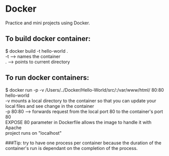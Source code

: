 # Docker
Practice and mini projects using Docker.

## To build docker container:
  $ docker build -t hello-world .  
-t --> names the container  
. --> points to current directory  

## To run docker containers:
  $ docker run -p -v /Users/../Docker/Hello-World/src/:/var/www/html/ 80:80 hello-world  
-v mounts a local directory to the container so that you can update your local files and see change in the container  
-p 80:80 --> forwards request from the local port 80 to the container's port 80  
EXPOSE 80 parameter in Dockerfile allows the image to handle it with Apache  
project runs on "localhost"  

###Tip: try to have one process per container because the duration of the container's run is dependant on the completion of the process.  
